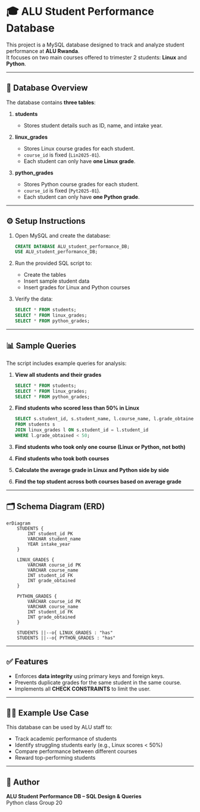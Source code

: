 # 🎓 ALU Student Performance Database

This project is a MySQL database designed to track and analyze student performance at **ALU Rwanda**.  
It focuses on two main courses offered to trimester 2 students: **Linux** and **Python**.

---

## 📌 Database Overview

The database contains **three tables**:

1. **students**  
   - Stores student details such as ID, name, and intake year.

2. **linux_grades**  
   - Stores Linux course grades for each student.  
   - `course_id` is fixed (`Lin2025-01`).  
   - Each student can only have **one Linux grade**.

3. **python_grades**  
   - Stores Python course grades for each student.  
   - `course_id` is fixed (`Pyt2025-01`).  
   - Each student can only have **one Python grade**.

---

## ⚙️ Setup Instructions

1. Open MySQL and create the database:
   ```sql
   CREATE DATABASE ALU_student_performance_DB;
   USE ALU_student_performance_DB;
   ```

2. Run the provided SQL script to:
   - Create the tables
   - Insert sample student data
   - Insert grades for Linux and Python courses

3. Verify the data:
   ```sql
   SELECT * FROM students;
   SELECT * FROM linux_grades;
   SELECT * FROM python_grades;
   ```

---

## 📊 Sample Queries

The script includes example queries for analysis:

1. **View all students and their grades**
   ```sql
   SELECT * FROM students;
   SELECT * FROM linux_grades;
   SELECT * FROM python_grades;
   ```

2. **Find students who scored less than 50% in Linux**
   ```sql
   SELECT s.student_id, s.student_name, l.course_name, l.grade_obtained
   FROM students s
   JOIN linux_grades l ON s.student_id = l.student_id
   WHERE l.grade_obtained < 50;
   ```

3. **Find students who took only one course (Linux or Python, not both)**

4. **Find students who took both courses**

5. **Calculate the average grade in Linux and Python side by side**

6. **Find the top student across both courses based on average grade**

---

## 🗂 Schema Diagram (ERD)

```mermaid
erDiagram
    STUDENTS {
        INT student_id PK
        VARCHAR student_name
        YEAR intake_year
    }

    LINUX_GRADES {
        VARCHAR course_id PK
        VARCHAR course_name
        INT student_id FK
        INT grade_obtained
    }

    PYTHON_GRADES {
        VARCHAR course_id PK
        VARCHAR course_name
        INT student_id FK
        INT grade_obtained
    }

    STUDENTS ||--o{ LINUX_GRADES : "has"
    STUDENTS ||--o{ PYTHON_GRADES : "has"
```

---

## ✅ Features

- Enforces **data integrity** using primary keys and foreign keys.  
- Prevents duplicate grades for the same student in the same course.  
- Implements all **CHECK CONSTRAINTS** to limit the user. 

---

## 👩‍💻 Example Use Case

This database can be used by ALU staff to:
- Track academic performance of students
- Identify struggling students early (e.g., Linux scores < 50%)
- Compare performance between different courses
- Reward top-performing students

---

## 📌 Author
**ALU Student Performance DB – SQL Design & Queries**  
Python class Group 20
